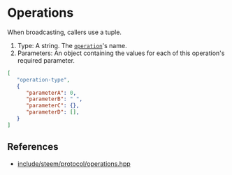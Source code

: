 # Operations

When broadcasting, callers use a tuple.

1. Type: A string. The [`operation`](/platform/primitives/structs/operation.md)'s name.
2. Parameters: An object containing the values for each of this operation's 
required parameter.

```json
[
   "operation-type",
   {
      "parameterA": 0,
      "parameterB": " ",
      "parameterC": {},
      "parameterD": [],
   }
]
```

## References

- [include/steem/protocol/operations.hpp](https://github.com/steemit/steem/blob/master/libraries/protocol/include/steem/protocol/operations.hpp)